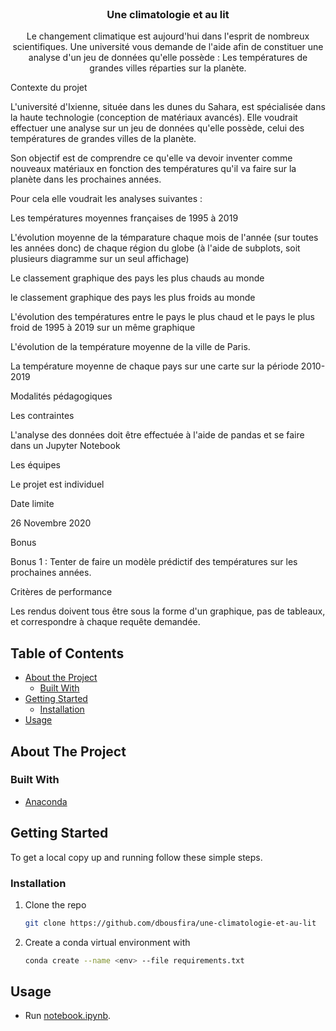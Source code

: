 <!-- PROJECT LOGO -->
<br />
<p align="center">
  <h3 align="center">Une climatologie et au lit</h3>

  <p align="center">
    Le changement climatique est aujourd'hui dans l'esprit de nombreux scientifiques. Une université vous demande de l'aide afin de constituer une analyse d'un jeu de données qu'elle possède : Les températures de grandes villes réparties sur la planète.
  </p>
</p>

Contexte du projet

L'université d'Ixienne, située dans les dunes du Sahara, est spécialisée dans la haute technologie (conception de matériaux avancés). Elle voudrait effectuer une analyse sur un jeu de données qu'elle possède, celui des températures de grandes villes de la planète.

Son objectif est de comprendre ce qu'elle va devoir inventer comme nouveaux matériaux en fonction des températures qu'il va faire sur la planète dans les prochaines années.

Pour cela elle voudrait les analyses suivantes :

Les températures moyennes françaises de 1995 à 2019

L'évolution moyenne de la témparature chaque mois de l'année (sur toutes les années donc) de chaque région du globe (à l'aide de subplots, soit plusieurs diagramme sur un seul affichage)

Le classement graphique des pays les plus chauds au monde

le classement graphique des pays les plus froids au monde

L'évolution des températures entre le pays le plus chaud et le pays le plus froid de 1995 à 2019 sur un même graphique

L'évolution de la température moyenne de la ville de Paris.

La température moyenne de chaque pays sur une carte sur la période 2010-2019

Modalités pédagogiques

Les contraintes

L'analyse des données doit être effectuée à l'aide de pandas et se faire dans un Jupyter Notebook

Les équipes

Le projet est individuel

Date limite

26 Novembre 2020

Bonus

Bonus 1 : Tenter de faire un modèle prédictif des températures sur les prochaines années.

Critères de performance

Les rendus doivent tous être sous la forme d'un graphique, pas de tableaux, et correspondre à chaque requête demandée.

<!-- TABLE OF CONTENTS -->
## Table of Contents

* [About the Project](#about-the-project)
  * [Built With](#built-with)
* [Getting Started](#getting-started)
  * [Installation](#installation)
* [Usage](#usage)

<!-- ABOUT THE PROJECT -->
## About The Project

### Built With

* [Anaconda](https://www.anaconda.com/)

<!-- GETTING STARTED -->
## Getting Started

To get a local copy up and running follow these simple steps.

### Installation

1. Clone the repo

    ```sh
    git clone https://github.com/dbousfira/une-climatologie-et-au-lit
    ```

2. Create a conda virtual environment with

    ```sh
    conda create --name <env> --file requirements.txt
    ```

<!-- USAGE EXAMPLES -->
## Usage

* Run [notebook.ipynb](https://github.com/dbousfira/une-climatologie-et-au-lit/blob/main/notebook.ipynb).
